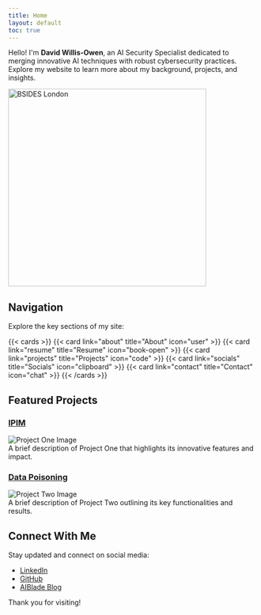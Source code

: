 ```yaml
---
title: Home
layout: default
toc: true
---
```


Hello! I'm **David Willis-Owen**, an AI Security Specialist dedicated to merging innovative AI techniques with robust cybersecurity practices. Explore my website to learn more about my background, projects, and insights.

<img src="/images/bsides-london-2024.gif" alt="BSIDES London" width="400">

## Navigation

Explore the key sections of my site:

{{< cards >}}
  {{< card link="about" title="About" icon="user" >}}
  {{< card link="resume" title="Resume" icon="book-open" >}}
  {{< card link="projects" title="Projects" icon="code" >}}
  {{< card link="socials" title="Socials" icon="clipboard" >}}
  {{< card link="contact" title="Contact" icon="chat" >}}
{{< /cards >}}

## Featured Projects

### [IPIM](https://example.com/project-one)
![Project One Image](/images/project1.jpg)  
A brief description of Project One that highlights its innovative features and impact.

### [Data Poisoning](https://example.com/project-two)
![Project Two Image](/images/project2.jpg)  
A brief description of Project Two outlining its key functionalities and results.

## Connect With Me

Stay updated and connect on social media:

- [LinkedIn](https://linkedin.com/in/david-willis-owen-2ba187221)
- [GitHub](https://github.com/davidwillisowen)
- [AIBlade Blog](https://aiblade.net)

Thank you for visiting!
